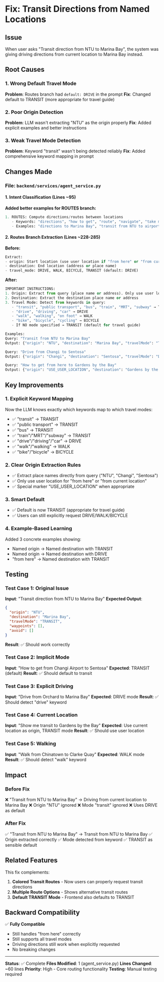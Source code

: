 # Fix: Transit Directions from Named Locations

## Issue
When user asks "Transit direction from NTU to Marina Bay", the system was giving driving directions from current location to Marina Bay instead.

## Root Causes

### 1. Wrong Default Travel Mode
**Problem**: Routes branch had `default: DRIVE` in the prompt
**Fix**: Changed default to TRANSIT (more appropriate for travel guide)

### 2. Poor Origin Detection  
**Problem**: LLM wasn't extracting "NTU" as the origin properly
**Fix**: Added explicit examples and better instructions

### 3. Weak Travel Mode Detection
**Problem**: Keyword "transit" wasn't being detected reliably
**Fix**: Added comprehensive keyword mapping in prompt

## Changes Made

### File: `backend/services/agent_service.py`

#### 1. Intent Classification (Lines ~95)
**Added better examples for ROUTES branch:**
```python
1. ROUTES: Compute directions/routes between locations
   - Keywords: "directions", "how to get", "route", "navigate", "take me", "from X to Y", "transit", "drive", "walk"
   - Examples: "directions to Marina Bay", "transit from NTU to airport", "how to get from Sentosa to Chinatown"
```

#### 2. Routes Branch Extraction (Lines ~228-285)
**Before:**
```python
Extract:
- origin: Start location (use user location if "from here" or "from current location")
- destination: End location (address or place name)
- travel_mode: DRIVE, WALK, BICYCLE, TRANSIT (default: DRIVE)
```

**After:**
```python
IMPORTANT INSTRUCTIONS:
1. Origin: Extract from query (place name or address). Only use user location if query says "from here" or "from current location"
2. Destination: Extract the destination place name or address
3. Travel Mode: Detect from keywords in query:
   - "transit", "public transport", "bus", "train", "MRT", "subway" → TRANSIT
   - "drive", "driving", "car" → DRIVE  
   - "walk", "walking", "on foot" → WALK
   - "bike", "bicycle", "cycling" → BICYCLE
   - If NO mode specified → TRANSIT (default for travel guide)

Examples:
Query: "Transit from NTU to Marina Bay"
Output: {"origin": "NTU", "destination": "Marina Bay", "travelMode": "TRANSIT", ...}

Query: "Drive from Changi to Sentosa"
Output: {"origin": "Changi", "destination": "Sentosa", "travelMode": "DRIVE", ...}

Query: "How to get from here to Gardens by the Bay"
Output: {"origin": "USE_USER_LOCATION", "destination": "Gardens by the Bay", "travelMode": "TRANSIT", ...}
```

## Key Improvements

### 1. Explicit Keyword Mapping
Now the LLM knows exactly which keywords map to which travel modes:
- ✅ "transit" → TRANSIT
- ✅ "public transport" → TRANSIT
- ✅ "bus" → TRANSIT
- ✅ "train"/"MRT"/"subway" → TRANSIT
- ✅ "drive"/"driving"/"car" → DRIVE
- ✅ "walk"/"walking" → WALK
- ✅ "bike"/"bicycle" → BICYCLE

### 2. Clear Origin Extraction Rules
- ✅ Extract place names directly from query ("NTU", "Changi", "Sentosa")
- ✅ Only use user location for "from here" or "from current location"
- ✅ Special marker "USE_USER_LOCATION" when appropriate

### 3. Smart Default
- ✅ Default is now TRANSIT (appropriate for travel guide)
- ✅ Users can still explicitly request DRIVE/WALK/BICYCLE

### 4. Example-Based Learning
Added 3 concrete examples showing:
- Named origin → Named destination with TRANSIT
- Named origin → Named destination with DRIVE
- "from here" → Named destination with TRANSIT

## Testing

### Test Case 1: Original Issue
**Input**: "Transit direction from NTU to Marina Bay"
**Expected Output**:
```json
{
  "origin": "NTU",
  "destination": "Marina Bay",
  "travelMode": "TRANSIT",
  "waypoints": [],
  "avoid": []
}
```
**Result**: ✅ Should work correctly

### Test Case 2: Implicit Mode
**Input**: "How to get from Changi Airport to Sentosa"
**Expected**: TRANSIT (default)
**Result**: ✅ Should default to transit

### Test Case 3: Explicit Driving
**Input**: "Drive from Orchard to Marina Bay"
**Expected**: DRIVE mode
**Result**: ✅ Should detect "drive" keyword

### Test Case 4: Current Location
**Input**: "Show me transit to Gardens by the Bay"
**Expected**: Use current location as origin, TRANSIT mode
**Result**: ✅ Should use user location

### Test Case 5: Walking
**Input**: "Walk from Chinatown to Clarke Quay"
**Expected**: WALK mode
**Result**: ✅ Should detect "walk" keyword

## Impact

### Before Fix
❌ "Transit from NTU to Marina Bay" → Driving from current location to Marina Bay
❌ Origin "NTU" ignored
❌ Mode "transit" ignored
❌ Uses DRIVE as default

### After Fix
✅ "Transit from NTU to Marina Bay" → Transit from NTU to Marina Bay
✅ Origin extracted correctly
✅ Mode detected from keyword
✅ TRANSIT as sensible default

## Related Features

This fix complements:
1. **Colored Transit Routes** - Now users can properly request transit directions
2. **Multiple Route Options** - Shows alternative transit routes
3. **Default TRANSIT Mode** - Frontend also defaults to TRANSIT

## Backward Compatibility

✅ **Fully Compatible**
- Still handles "from here" correctly
- Still supports all travel modes
- Driving directions still work when explicitly requested
- No breaking changes

---

**Status**: ✅ Complete
**Files Modified**: 1 (agent_service.py)
**Lines Changed**: ~60 lines
**Priority**: High - Core routing functionality
**Testing**: Manual testing required
